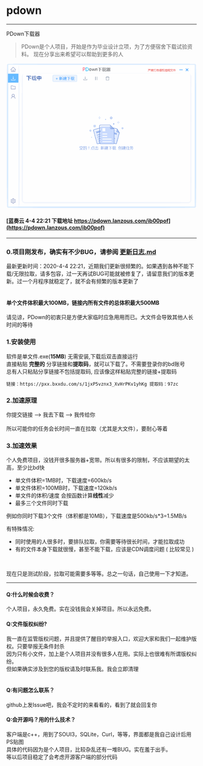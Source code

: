 # pdown
---
PDown下载器
> PDown是个人项目，开始是作为毕业设计立项，为了方便宿舍下载试验资料。 现在分享出来希望可以帮助到更多的人

![demo](down600.gif)


#### [蓝奏云 4-4 22:21 下载地址  https://pdown.lanzous.com/ib00pof](https://pdown.lanzous.com/ib00pof)
---
### 0.项目刚发布，确实有不少BUG，请参阅 [更新日志.md](更新日志.md)  
最新更新时间：2020-4-4 22:21，近期我们更新很频繁的。如果遇到各种不能下载/无限拉取，请多包容，过一天再试BUG可能就被修复了，请留意我们的版本更新。过一个月程序就稳定了，就不会有频繁的版本更新了<br/><br/>

#### 单个文件体积最大100MB，链接内所有文件的总体积最大500MB

请见谅，PDown的初衷只是方便大家临时应急用用而已。大文件会导致其他人长时间的等待

### 1.安装使用

软件是单文件.exe(**15MB**) 无需安装,下载后双击直接运行<br/>
直接粘贴  **完整的**  分享链接和**提取码**，就可以下载了。不需要登录你的bd账号<br/>
总有人只粘贴分享链接不包括提取码, 应该像这样粘贴完整的链接+提取码<br/>
```
链接：https://pxx.bxxdu.com/s/1jxP5vznx3_XvHrPKv1yhKg 提取码：97zc 
```

### 2.加速原理

你提交链接  -->  我去下载  -->  我传给你<br/><br/>
所以可能你的任务会长时间一直在拉取（尤其是大文件），要耐心等着

### 3.加速效果

个人免费项目，没钱开很多服务器+宽带。所以有很多的限制，不应该期望的太高，至少比bd快<br/>
* 单文件体积=1MB时，下载速度=600kb/s<br/>
* 单文件体积=100MB时，下载速度=120kb/s<br/>
* 单文件的体积/速度 会按函数计算<b>线性</b>减少<br/>
* 最多三个文件同时下载<br/>
  
例如你同时下载3个文件（体积都是10MB），下载速度是500kb/s*3=1.5MB/s<br/>
  
有特殊情况:<br/>
* 同时使用的人很多时，要排队拉取，你需要等待很长时间，才能拉取成功<br/>
* 有的文件本身下载就很慢，甚至不能下载，应该是CDN调度问题 ( 比较常见 )<br/>

<br/>
   
现在只是测试阶段，拉取可能需要多等等。总之一句话，自己使用一下才知道。<br/>
  
---

#### Q:什么时候会收费？
个人项目，永久免费。实在没钱我会关掉项目。所以永远免费。
#### Q:文件版权纠纷?
我一直在监管版权问题，并且提供了醒目的举报入口，欢迎大家和我们一起维护版权。只要举报无条件封杀<br/>
因为只有小文件，加上是个人项目并没有很多人在用。实际上也很难有所谓版权纠纷。<br/>
但如果确实涉及到您的版权请及时联系我。我会立即清理<br/><br/>
#### Q:有问题怎么联系？
github上发Issue吧，我会不定时的来看看的，看到了就会回复你
#### Q:会开源吗？用的什么技术？
客户端是c++，用到了SOUI3，SQLite，Curl，等等，界面都是我自己设计后用PS贴图<br/>
具体的代码因为是个人项目，比较杂乱还有一堆BUG。实在羞于出手。<br/>
等以后项目稳定了会考虑开源客户端的部分代码<br/>

